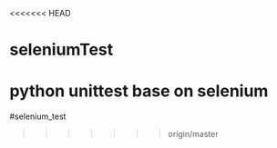 <<<<<<< HEAD
# seleniumTest
python unittest base on selenium
=======
#selenium_test
>>>>>>> origin/master
